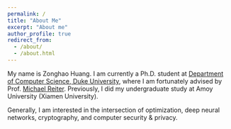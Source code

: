```yaml
---
permalink: /
title: "About Me"
excerpt: "About me"
author_profile: true
redirect_from: 
  - /about/
  - /about.html
---
```


My name is Zonghao Huang. I am currently a Ph.D. student at [Department of Computer Science, Duke University](https://www.cs.duke.edu/), where I am fortunately advised by Prof. [Michael Reiter](https://reitermk.github.io/). Previously, I did my undergraduate study at Amoy University (Xiamen University). 

Generally, I am interested in the intersection of optimization, deep neural networks, cryptography, and computer security & privacy.
